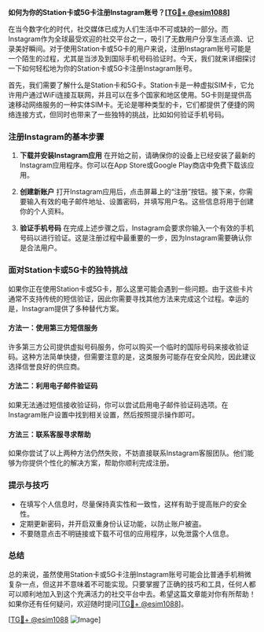 **如何为你的Station卡或5G卡注册Instagram账号？[[TG💪+ @esim1088](https://t.me/s/esim1088)]**

在当今数字化的时代，社交媒体已成为人们生活中不可或缺的一部分。而Instagram作为全球最受欢迎的社交平台之一，吸引了无数用户分享生活点滴、记录美好瞬间。对于使用Station卡或5G卡的用户来说，注册Instagram账号可能是一个陌生的过程，尤其是当涉及到国际手机号码验证时。今天，我们就来详细探讨一下如何轻松地为你的Station卡或5G卡注册Instagram账号。

首先，我们需要了解什么是Station卡和5G卡。Station卡是一种虚拟SIM卡，它允许用户通过WiFi连接互联网，并且可以在多个国家和地区使用。5G卡则是提供高速移动网络服务的一种实体SIM卡。无论是哪种类型的卡，它们都提供了便捷的网络连接方式，但同时也带来了一些独特的挑战，比如如何验证手机号码。

### 注册Instagram的基本步骤

1. **下载并安装Instagram应用**
   在开始之前，请确保你的设备上已经安装了最新的Instagram应用程序。你可以在App Store或Google Play商店中免费下载该应用。

2. **创建新账户**
   打开Instagram应用后，点击屏幕上的“注册”按钮。接下来，你需要输入有效的电子邮件地址、设置密码，并填写用户名。这些信息将用于创建你的个人资料。

3. **验证手机号码**
   在完成上述步骤之后，Instagram会要求你输入一个有效的手机号码以进行验证。这是注册过程中最重要的一步，因为Instagram需要确认你是合法用户。

### 面对Station卡或5G卡的独特挑战

如果你正在使用Station卡或5G卡，那么这里可能会遇到一些问题。由于这些卡片通常不支持传统的短信验证，因此你需要寻找其他方法来完成这个过程。幸运的是，Instagram提供了多种替代方案。

#### 方法一：使用第三方短信服务
许多第三方公司提供虚拟号码服务，你可以购买一个临时的国际号码来接收验证码。这种方法简单快捷，但需要注意的是，这类服务可能存在安全风险，因此建议选择信誉良好的供应商。

#### 方法二：利用电子邮件验证码
如果无法通过短信接收验证码，你可以尝试启用电子邮件验证码选项。在Instagram账户设置中找到相关设置，然后按照提示操作即可。

#### 方法三：联系客服寻求帮助
如果你尝试了以上两种方法仍然失败，不妨直接联系Instagram客服团队。他们能够为你提供个性化的解决方案，帮助你顺利完成注册。

### 提示与技巧

- 在填写个人信息时，尽量保持真实性和一致性，这样有助于提高账户的安全性。
- 定期更新密码，并开启双重身份认证功能，以防止账户被盗。
- 不要随意点击不明链接或下载不可信的应用程序，以免泄露个人信息。

### 总结

总的来说，虽然使用Station卡或5G卡注册Instagram账号可能会比普通手机稍微复杂一点，但这并不意味着不可能实现。只要掌握了正确的技巧和工具，任何人都可以顺利地加入到这个充满活力的社交平台中去。希望这篇文章能对你有所帮助！如果你还有任何疑问，欢迎随时提问[[TG💪+ @esim1088](https://t.me/s/esim1088)]。

[[TG💪+ @esim1088](https://t.me/s/esim1088) ![Image](https://i.postimg.cc/4NQfJmqS/Snipaste-2025-05-13-00-14-12.png)]